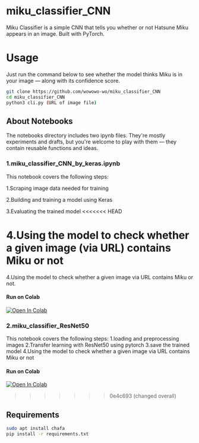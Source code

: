 # miku_classifier_CNN

Miku Classifier is a simple CNN that tells you whether or not Hatsune Miku appears in an image. Built with PyTorch.

# Usage

Just run the command below to see whether the model thinks Miku is in your image — along with its confidence score.

```bash
git clone https://github.com/wowowo-wo/miku_classifier_CNN
cd miku_classifier_CNN
python3 cli.py (URL of image file)
```

## About Notebooks

The notebooks directory includes two ipynb files. They're mostly experiments and drafts, but you're welcome to play with them — they contain reusable functions and ideas.

### 1.miku_classifier_CNN_by_keras.ipynb

This notebook covers the following steps:

1.Scraping image data needed for training

2.Building and training a model using Keras

3.Evaluating the trained model
<<<<<<< HEAD

4.Using the model to check whether a given image (via URL) contains Miku or not
=======
4.Using the model to check whether a given image via URL contains Miku or not.

#### Run on Colab

[![Open In Colab](https://colab.research.google.com/assets/colab-badge.svg)](https://colab.research.google.com/github/wowowo-wo/miku_classifier_CNN/blob/main/notebooks/miku_classifier_CNN_by_keras.ipynb)

### 2.miku_classifier_ResNet50

This notebook covers the following steps:
1.loading and preprocessing images
2.Transfer learning with ResNet50 using pytorch
3.save the trained model
4.Using the model to check whether a given image via URL contains Miku or not

#### Run on Colab

[![Open In Colab](https://colab.research.google.com/assets/colab-badge.svg)](https://colab.research.google.com/github/wowowo-wo/miku_classifier_CNN/blob/main/notebooks/miku_classifier_ResNet50.ipynb)
>>>>>>> 0e4c693 (changed overall)


## Requirements


```bash
sudo apt install chafa
pip install -r requirements.txt
```

